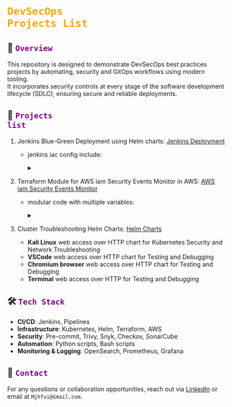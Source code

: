 # <code style="color : orange">DevSecOps Projects List</code>

## 📌 <code style="color : purple">Overview</code>

This repository is designed to demonstrate DevSecOps best practices projects by automating, security and GitOps workflows using modern tooling.\
It incorporates security controls at every stage of the software development lifecycle (SDLC), ensuring secure and reliable deployments.

## 🧰 <code style="color : purple">Projects list</code>

1. Jenkins Blue-Green Deployment using Helm charts: [Jenkins Deployment](https://github.com/mjhfvi/GitOps_Jenkins_Deployment)
   - jenkins iac config include:
     <details><summary></a></summary>
        
     - Pre-Configure Pipeline Jobs.
     - Pre-Configure Jenkins Loggers, Credentials, Certificates, 'Jenkins Shared Library'.
     - Pre-installed Jenkins Plugins.
     </details>

2. Terraform Module for AWS iam Security Events Monitor in AWS: [AWS iam Security Events Monitor](https://github.com/mjhfvi/terraform-aws-iam-security-events-monitor)
   - modular code with multiple variables:
     <details><summary></a></summary>
        
     - security monitor for log events like **'create user'**, **' create access key'** and others.
     - send alerts in email or sms.
     </details>

3. Cluster Troubleshooting Helm Charts: [Helm Charts](https://github.com/mjhfvi/GitOps_Helm_Charts)
   - **Kali Linux** web access over HTTP chart for Kubernetes Security and Network Troubleshooting
   - **VSCode** web access over HTTP chart for Testing and Debugging
   - **Chromium browser** web access over HTTP chart for Testing and Debugging
   - **Terminal** web access over HTTP for Testing and Debugging

## 🛠️ <code style="color : purple">Tech Stack</code>

- **CI/CD**: Jenkins, Pipelines 
- **Infrastructure**: Kubernetes, Helm, Terraform, AWS
- **Security**: Pre-commit, Trivy, Snyk, Checkov, SonarCube
- **Automation**: Python scripts, Bash scripts
- **Monitoring & Logging**: OpenSearch, Prometheus, Grafana

## 📧 <code style="color : purple">Contact</code>

For any questions or collaboration opportunities, reach out via [LinkedIn](https://www.linkedin.com/in/mjhfvi) or email at `Mjhfvi@Gmail.com`.
